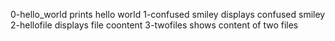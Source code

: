 0-hello_world prints hello world
1-confused smiley displays confused smiley
2-hellofile displays file coontent
3-twofiles shows content of two files
